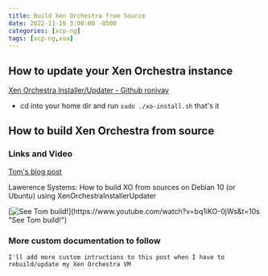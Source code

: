 ```yaml
---
title: Build Xen Orchestra from Source
date: 2022-11-10 3:00:00 -0500
categories: [xcp-ng]
tags: [xcp-ng,xoa]
---
```


## How to update your Xen Orchestra instance

[Xen Orchestra Installer/Updater - Github ronivay](https://github.com/ronivay/XenOrchestraInstallerUpdater)

* cd into your home dir and run `sudo ./xo-install.sh`  that's it

## How to build Xen Orchestra from source

### Links and Video

[Tom's blog post](https://forums.lawrencesystems.com/t/how-to-build-xo-from-sources-on-debian-10-using-xenorchestrainstallerupdater/4597)

Lawerence Systems: How to build XO from sources on Debian 10 (or Ubuntu) using XenOrchestraInstallerUpdater

[![See Tom build!](https://i.ytimg.com/vi/bq1iKO-0jWs/hqdefault.jpg?)](https://www.youtube.com/watch?v=bq1iKO-0jWs&t=10s "See Tom build!")

### More custom documentation to follow

`I'll add more custom intructions to this post when I have to rebuild/update my Xen Orchestra VM`